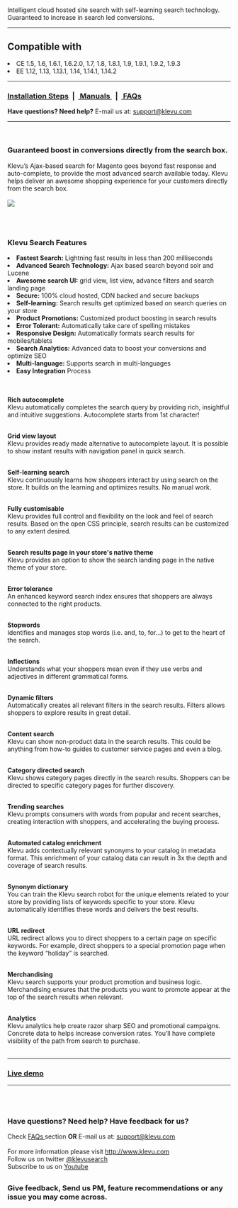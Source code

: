 <h1> </h1>
 
Intelligent cloud hosted site search with self-learning search technology. Guaranteed to increase in search led conversions.<br /> 

<hr />
<h2>Compatible with</h2>
<li>CE 1.5, 1.6, 1.6.1, 1.6.2.0, 1.7, 1.8, 1.8.1, 1.9, 1.9.1, 1.9.2, 1.9.3</li>
<li>EE 1.12, 1.13, 1.13.1, 1.14, 1.14.1, 1.14.2</li>

<hr />
<h3><a href="http://support.klevu.com/knowledgebase/integration-steps-for-magento/"> Installation Steps</a>&nbsp; |  &nbsp;<a href="http://support.klevu.com/section/manuals/magento-manuals/"> Manuals </a> &nbsp; |  &nbsp;<a href="http://support.klevu.com/faq/faqs/"> FAQs</a></h3> 

<b>Have questions? Need help?</b>  E-mail us at: <a href="mailto:support@klevu.com">support@klevu.com</a><br />
<hr />
<br />


<h3>Guaranteed boost in conversions directly from the search box.</h3>
Klevu’s Ajax-based search for Magento goes  beyond fast response and auto-complete, to provide the most advanced search available today. Klevu helps deliver an awesome shopping experience for your customers directly from the search box. <br /><br />
<img src="http://www.klevu.com/magento-screens/search-results.jpg" />

<br /><br />
<h3>Klevu Search Features</h3>

<li>  <b>Fastest Search:</b> Lightning fast results in less than 200 milliseconds </li>
<li>  <b>Advanced Search Technology:</b> Ajax based search beyond solr and Lucene</li>
<li>  <b>Awesome search UI:</b> grid view, list view, advance filters and search landing page</li>
<li> <b>Secure:</b> 100% cloud hosted, CDN backed and secure backups</li>
<li>  <b>Self-learning:</b> Search results get optimized based on search queries on your store</li>
<li>  <b>Product Promotions:</b> Customized product boosting in search results </li>
<li>  <b>Error Tolerant:</b> Automatically take care of spelling mistakes </li>
<li> <b>Responsive Design:</b> Automatically formats search results for mobiles/tablets</li>
<li>  <b>Search Analytics:</b> Advanced data to boost your conversions and optimize SEO</li>
<li>  <b>Multi-language:</b> Supports search in multi-languages</li>
<li>  <b>Easy Integration</b> Process</li>
<br />
<br />


<b>Rich autocomplete</b><br />
Klevu automatically completes the search query by providing rich, insightful and intuitive suggestions. Autocomplete starts from 1st character!
<br /><br />

<b>Grid view layout</b><br />
Klevu provides ready made alternative to autocomplete layout. It is possible to show instant results with navigation panel in quick search.
<br /><br />

<b>Self-learning search</b><br />
Klevu continuously learns how shoppers interact by using search on the store. It builds on the learning and optimizes results. No manual work.
<br /><br />

<b>Fully customisable</b><br />
Klevu provides full control and flexibility on the look and feel of search results. Based on the open CSS principle, search results can be customized to any extent desired.
<br /><br />

<b>Search results page in your store's native theme</b><br />
Klevu provides an option to show the search landing page in the native theme of your store.
<br /><br />

<b>Error tolerance</b><br />
An enhanced keyword search index ensures that shoppers are always connected to the right products.
<br /><br />

<b>Stopwords</b><br />
Identifies and manages stop words (i.e. and, to, for…) to get to the heart of the search.
<br /><br />

<b>Inflections</b><br />
Understands what your shoppers mean even if they use verbs and adjectives in different grammatical forms.
<br /><br />

<b>Dynamic filters</b><br />
Automatically creates all relevant filters in the search results. Filters allows shoppers to explore results in great detail.
<br /><br />

<b>Content search</b><br />
Klevu can show non-product data in the search results. This could be anything from how-to guides to customer service pages and even a blog.
<br /><br />

<b>Category directed search</b><br />
Klevu shows category pages directly in the search results. Shoppers can be directed to specific category pages for further discovery.
<br /><br />

<b>Trending searches</b><br />
Klevu prompts consumers with words from popular and recent searches, creating interaction with shoppers, and accelerating the buying process.
<br /><br />

<b>Automated catalog enrichment</b><br />
Klevu adds contextually relevant synonyms to your catalog in metadata format. This enrichment of your catalog data can result in 3x the depth and coverage of search results.
<br /><br />

<b>Synonym dictionary</b><br />
You can train the Klevu search robot for the unique elements related to your store by providing lists of keywords specific to your store. Klevu automatically identifies these words and delivers the best results.
<br /><br />

<b>URL redirect</b><br />
URL redirect allows you to direct shoppers to a certain page on specific keywords. For example, direct shoppers to a special promotion page when the keyword “holiday” is searched.
<br /><br />


<b>Merchandising</b><br />
Klevu search supports your product promotion and business logic. Merchandising ensures that the products you want to promote appear at the top of the search results when relevant.
<br /><br />

<b>Analytics</b><br />
Klevu analytics help create razor sharp SEO and promotional campaigns. Concrete data to helps increase conversion rates. You’ll have complete visibility of the path from search to purchase.
<br /><br />

<hr />
<h3><a href="http://demo.klevu.com/klevusearch/">Live demo</a></h3>

<hr /><br /><br />


<h3>Have questions? Need help? Have feedback for us?</h3>
Check <a href="http://support.klevu.com/faq/faqs/"> FAQs  </a> section <b>OR</b> E-mail us at: <a href="mailto:support@klevu.com">support@klevu.com</a>
<br />
<br />
For more information please visit <a href="http://www.klevu.com/">http://www.klevu.com</a> 

<br />
Follow us on twitter <a href="https://twitter.com/klevusearch">@klevusearch</a> 
<br />
Subscribe to us on <a href="https://www.youtube.com/channel/UCZIst9Vwm4bldt7Ij-_ETEw">Youtube</a> 
<h2> </h2>
<h3>Give feedback, Send us PM, feature recommendations or any issue you may come across. </h3>
